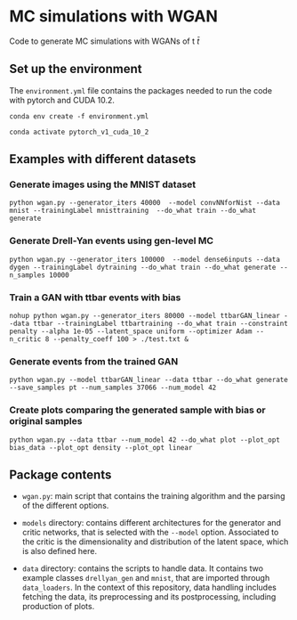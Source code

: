 # MC simulations with WGAN 

Code to generate MC simulations with WGANs of t $\bar{t}$

## Set up the environment 

The `environment.yml` file contains the packages needed to run the code with pytorch and CUDA 10.2. 


```conda env create -f environment.yml```

```conda activate pytorch_v1_cuda_10_2```

## Examples with different datasets

### Generate images using the MNIST dataset

```python wgan.py --generator_iters 40000  --model convNNforNist --data mnist --trainingLabel mnisttraining  --do_what train --do_what generate```

### Generate Drell-Yan events using gen-level MC

```python wgan.py --generator_iters 100000  --model dense6inputs --data dygen --trainingLabel dytraining --do_what train --do_what generate --n_samples 10000 ```

### Train a GAN with ttbar events with bias

```nohup python wgan.py --generator_iters 80000 --model ttbarGAN_linear --data ttbar --trainingLabel ttbartraining --do_what train --constraint penalty --alpha 1e-05 --latent_space uniform --optimizer Adam --n_critic 8 --penalty_coeff 100 > ./test.txt &```

### Generate events from the trained GAN

```python wgan.py --model ttbarGAN_linear --data ttbar --do_what generate --save_samples pt --num_samples 37066 --num_model 42```

### Create plots comparing the generated sample with bias or original samples

```python wgan.py --data ttbar --num_model 42 --do_what plot --plot_opt bias_data --plot_opt density --plot_opt linear```


## Package contents

- `wgan.py`: main script that contains the training algorithm and the parsing of the different options.

- `models` directory: contains different architectures for the generator and critic networks, that is selected with the `--model` option. Associated to the critic is the dimensionality and distribution of the latent space, which is also defined here. 

- `data` directory: contains the scripts to handle data. It contains two example classes `drellyan_gen` and `mnist`, that are imported through `data_loaders`. In the context of this repository, data handling includes fetching the data, its preprocessing and its postprocessing, including production of plots. 



